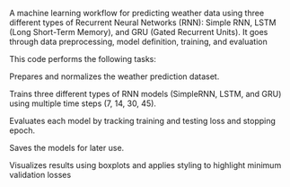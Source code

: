 A machine learning workflow for predicting weather data using three different types of Recurrent Neural Networks (RNN): Simple RNN, LSTM (Long Short-Term Memory), and GRU (Gated Recurrent Units). It goes through data preprocessing, model definition, training, and evaluation

This code performs the following tasks:

Prepares and normalizes the weather prediction dataset.

Trains three different types of RNN models (SimpleRNN, LSTM, and GRU) using multiple time steps (7, 14, 30, 45).

Evaluates each model by tracking training and testing loss and stopping epoch.

Saves the models for later use.

Visualizes results using boxplots and applies styling to highlight minimum validation losses
